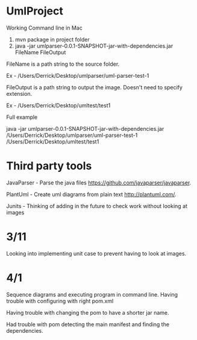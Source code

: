 # UmlProject
Working Command line in Mac
1. mvn package in project folder
2. java -jar umlparser-0.0.1-SNAPSHOT-jar-with-dependencies.jar FileName FileOutput

FileName is a path string to the source folder. 

Ex - /Users/Derrick/Desktop/umlparser/uml-parser-test-1 

FileOutput is a path string to output the image. Doesn't need to specify extension. 

Ex - /Users/Derrick/Desktop/umltest/test1

Full example

java -jar umlparser-0.0.1-SNAPSHOT-jar-with-dependencies.jar /Users/Derrick/Desktop/umlparser/uml-parser-test-1 /Users/Derrick/Desktop/umltest/test1



# Third party tools
JavaParser - Parse the java files https://github.com/javaparser/javaparser.

PlantUml - Create uml diagrams from plain text http://plantuml.com/.

Junits - Thinking of adding in the future to check work without looking at images

# 3/11 
Looking into implementing unit case to prevent having to look at images. 

# 4/1
Sequence diagrams and executing program in command line. Having trouble with configuring with right pom.xml

Having trouble with changing the pom to have a shorter jar name.

Had trouble with pom detecting the main manifest and finding the dependencies.

